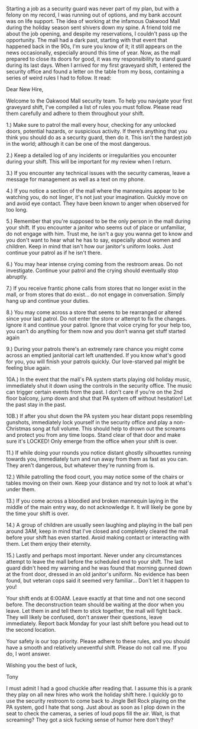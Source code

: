 Starting a job as a security guard was never part of my plan, but with a felony on my record, I was running out of options, and my bank account was on life support. The idea of working at the infamous Oakwood Mall during the holiday season sent shivers down my spine. A friend told me about the job opening, and despite my reservations, I couldn't pass up the opportunity. The mall had a dark past, starting with that event that happened back in the 90s, I'm sure you know of it; it still appears on the news occasionally, especially around this time of year. Now, as the mall prepared to close its doors for good, it was my responsibility to stand guard during its last days. When I arrived for my first graveyard shift, I entered the security office and found a letter on the table from my boss, containing a series of weird rules I had to follow. It read:

Dear New Hire,

Welcome to the Oakwood Mall security team. To help you navigate your first graveyard shift, I've compiled a list of rules you must follow. Please read them carefully and adhere to them throughout your shift.

1.) Make sure to patrol the mall every hour, checking for any unlocked doors, potential hazards, or suspicious activity. If there’s anything that you think you should do as a security guard, then do it. This isn't the hardest job in the world; although it can be one of the most dangerous.

2.) Keep a detailed log of any incidents or irregularities you encounter during your shift. This will be important for my review when I return.

3.) If you encounter any technical issues with the security cameras, leave a message for management as well as a text on my phone.

4.) If you notice a section of the mall where the mannequins appear to be watching you, do not linger, it's not just your imagination. Quickly move on and avoid eye contact. They have been known to anger when observed for too long.

5.) Remember that you're supposed to be the only person in the mall during your shift. If you encounter a janitor who seems out of place or unfamiliar, do not engage with him. Trust me, he isn't a guy you wanna get to know and you don't want to hear what he has to say, especially about women and children. Keep in mind that isn't how our janitor's uniform looks. Just continue your patrol as if he isn't there.

6.) You may hear intense crying coming from the restroom areas. Do not investigate. Continue your patrol and the crying should eventually stop abruptly.

7.) If you receive frantic phone calls from stores that no longer exist in the mall, or from stores that do exist… do not engage in conversation. Simply hang up and continue your duties.

8.) You may come across a store that seems to be rearranged or altered since your last patrol. Do not enter the store or attempt to fix the changes. Ignore it and continue your patrol. Ignore that voice crying for your help too, you can’t do anything for them now and you don’t wanna get stuff started again

9.) During your patrols there's an extremely rare chance you might come across an emptied janitorial cart left unattended. If you know what's good for you, you will finish your patrols quickly. Our love-starved pal might be feeling blue again.

10A.) In the event that the mall's PA system starts playing old holiday music, immediately shut it down using the controls in the security office. The music can trigger certain events from the past. I don't care if you're on the 2nd floor balcony, jump down and shut that PA system off without hesitation! Let the past stay in the past.

10B.) If after you shut down the PA system you hear distant pops resembling gunshots, immediately lock yourself in the security office and play a non-Christmas song at full volume. This should help to drown out the screams and protect you from any time loops. Stand clear of that door and make sure it's LOCKED! Only emerge from the office when your shift is over.

11.) If while doing your rounds you notice distant ghostly silhouettes running towards you, immediately turn and run away from them as fast as you can. They aren't dangerous, but whatever they're running from is.

12.) While patrolling the food court, you may notice some of the chairs or tables moving on their own. Keep your distance and try not to look at what's under them.

13.) If you come across a bloodied and broken mannequin laying in the middle of the main entry way, do not acknowledge it. It will likely be gone by the time your shift is over.

14.) A group of children are usually seen laughing and playing in the ball pen around 3AM, keep in mind that I've closed and completely cleared the mall before your shift has even started. Avoid making contact or interacting with them. Let them enjoy their eternity.

15.) Lastly and perhaps most important. Never under any circumstances attempt to leave the mall before the scheduled end to your shift. The last guard didn't heed my warning and he was found that morning gunned down at the front door, dressed in an old janitor's uniform. No evidence has been found, but veteran cops said it seemed very familiar... Don't let it happen to you!

Your shift ends at 6:00AM. Leave exactly at that time and not one second before. The deconstruction team should be waiting at the door when you leave. Let them in and tell them to stick together, the mall will fight back. They will likely be confused, don't answer their questions, leave immediately. Report back Monday for your last shift before you head out to the second location.

Your safety is our top priority. Please adhere to these rules, and you should have a smooth and relatively uneventful shift. Please do not call me. If you do, I wont answer.

Wishing you the best of luck,

Tony

I must admit I had a good chuckle after reading that. I assume this is a prank they play on all new hires who work the holiday shift here. I quickly go to use the security restroom to come back to Jingle Bell Rock playing on the PA system, god I hate that song. Just about as soon as I plop down in the seat to check the cameras, a series of loud pops fill the air. Wait, is that screaming? They got a sick fucking sense of humor here don't they?